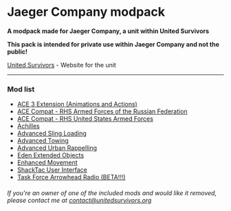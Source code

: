 # Jaeger Company modpack

**A modpack made for Jaeger Company, a unit within United Survivors**

**This pack is intended for private use within Jaeger Company and not the public!**

[United Survivors](https://www.unitedsurvivors.org/arma3) - Website for the unit

---

### Mod list

* [ACE 3 Extension (Animations and Actions)](https://steamcommunity.com/sharedfiles/filedetails/?id=766491311)
* [ACE Compat - RHS Armed Forces of the Russian Federation](https://steamcommunity.com/sharedfiles/filedetails/?id=773131200)
* [ACE Compat - RHS United States Armed Forces](https://steamcommunity.com/sharedfiles/filedetails/?id=773125288)
* [Achilles](https://steamcommunity.com/sharedfiles/filedetails/?id=723217262)
* [Advanced Sling Loading](https://steamcommunity.com/sharedfiles/filedetails/?id=615007497)
* [Advanced Towing](https://steamcommunity.com/sharedfiles/filedetails/?id=639837898)
* [Advanced Urban Rappelling](https://steamcommunity.com/sharedfiles/filedetails/?id=730310357)
* [Eden Extended Objects](https://steamcommunity.com/sharedfiles/filedetails/?id=882231372)
* [Enhanced Movement](https://steamcommunity.com/sharedfiles/filedetails/?id=333310405)
* [ShackTac User Interface](https://steamcommunity.com/sharedfiles/filedetails/?id=498740884)
* [Task Force Arrowhead Radio (BETA!!!)](https://steamcommunity.com/sharedfiles/filedetails/?id=894678801)


###### If you're an owner of one of the included mods and would like it removed, please contact me at contact@unitedsurvivors.org
